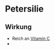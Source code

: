 # Petersilie

## Wirkung
- Reich an [Vitamin C](../wichtige%20Verbindungen/Vitamine/Vitamin%20C.md)
- 